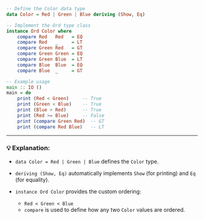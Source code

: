 ```haskell
-- Define the Color data type
data Color = Red | Green | Blue deriving (Show, Eq)

-- Implement the Ord type class
instance Ord Color where
    compare Red   Red   = EQ
    compare Red   _     = LT
    compare Green Red   = GT
    compare Green Green = EQ
    compare Green Blue  = LT
    compare Blue  Blue  = EQ
    compare Blue  _     = GT

-- Example usage
main :: IO ()
main = do
    print (Red < Green)     -- True
    print (Green < Blue)    -- True
    print (Blue > Red)      -- True
    print (Red >= Blue)     -- False
    print (compare Green Red)  -- GT
    print (compare Red Blue)   -- LT
```

---

### 💡 Explanation:

* `data Color = Red | Green | Blue` defines the `Color` type.
* `deriving (Show, Eq)` automatically implements `Show` (for printing) and `Eq` (for equality).
* `instance Ord Color` provides the custom ordering:

  * `Red < Green < Blue`
  * `compare` is used to define how any two `Color` values are ordered.
